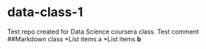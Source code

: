 # data-class-1
Test repo created for Data Science coursera class.
Test comment
##Markdown class
*List items a
*List items **b**
